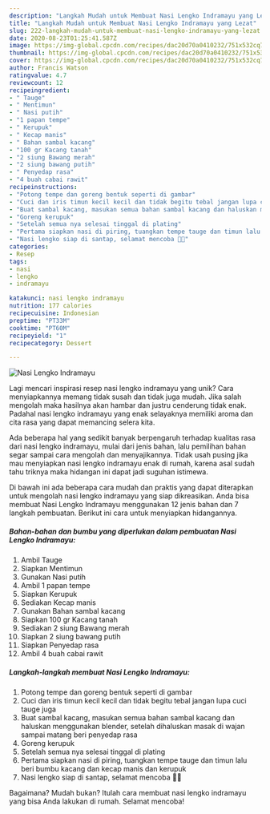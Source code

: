 ```yaml
---
description: "Langkah Mudah untuk Membuat Nasi Lengko Indramayu yang Lezat"
title: "Langkah Mudah untuk Membuat Nasi Lengko Indramayu yang Lezat"
slug: 222-langkah-mudah-untuk-membuat-nasi-lengko-indramayu-yang-lezat
date: 2020-08-23T01:25:41.587Z
image: https://img-global.cpcdn.com/recipes/dac20d70a0410232/751x532cq70/nasi-lengko-indramayu-foto-resep-utama.jpg
thumbnail: https://img-global.cpcdn.com/recipes/dac20d70a0410232/751x532cq70/nasi-lengko-indramayu-foto-resep-utama.jpg
cover: https://img-global.cpcdn.com/recipes/dac20d70a0410232/751x532cq70/nasi-lengko-indramayu-foto-resep-utama.jpg
author: Francis Watson
ratingvalue: 4.7
reviewcount: 12
recipeingredient:
- " Tauge"
- " Mentimun"
- " Nasi putih"
- "1 papan tempe"
- " Kerupuk"
- " Kecap manis"
- " Bahan sambal kacang"
- "100 gr Kacang tanah"
- "2 siung Bawang merah"
- "2 siung bawang putih"
- " Penyedap rasa"
- "4 buah cabai rawit"
recipeinstructions:
- "Potong tempe dan goreng bentuk seperti di gambar"
- "Cuci dan iris timun kecil kecil dan tidak begitu tebal jangan lupa cuci tauge juga"
- "Buat sambal kacang, masukan semua bahan sambal kacang dan haluskan menggunakan blender, setelah dihaluskan masak di wajan sampai matang beri penyedap rasa"
- "Goreng kerupuk"
- "Setelah semua nya selesai tinggal di plating"
- "Pertama siapkan nasi di piring, tuangkan tempe tauge dan timun lalu beri bumbu kacang dan kecap manis dan kerupuk"
- "Nasi lengko siap di santap, selamat mencoba 👍🏻"
categories:
- Resep
tags:
- nasi
- lengko
- indramayu

katakunci: nasi lengko indramayu 
nutrition: 177 calories
recipecuisine: Indonesian
preptime: "PT33M"
cooktime: "PT60M"
recipeyield: "1"
recipecategory: Dessert

---
```



![Nasi Lengko Indramayu](https://img-global.cpcdn.com/recipes/dac20d70a0410232/751x532cq70/nasi-lengko-indramayu-foto-resep-utama.jpg)

Lagi mencari inspirasi resep nasi lengko indramayu yang unik? Cara menyiapkannya memang tidak susah dan tidak juga mudah. Jika salah mengolah maka hasilnya akan hambar dan justru cenderung tidak enak. Padahal nasi lengko indramayu yang enak selayaknya memiliki aroma dan cita rasa yang dapat memancing selera kita.



Ada beberapa hal yang sedikit banyak berpengaruh terhadap kualitas rasa dari nasi lengko indramayu, mulai dari jenis bahan, lalu pemilihan bahan segar sampai cara mengolah dan menyajikannya. Tidak usah pusing jika mau menyiapkan nasi lengko indramayu enak di rumah, karena asal sudah tahu triknya maka hidangan ini dapat jadi suguhan istimewa.


Di bawah ini ada beberapa cara mudah dan praktis yang dapat diterapkan untuk mengolah nasi lengko indramayu yang siap dikreasikan. Anda bisa membuat Nasi Lengko Indramayu menggunakan 12 jenis bahan dan 7 langkah pembuatan. Berikut ini cara untuk menyiapkan hidangannya.

<!--inarticleads1-->

##### Bahan-bahan dan bumbu yang diperlukan dalam pembuatan Nasi Lengko Indramayu:

1. Ambil  Tauge
1. Siapkan  Mentimun
1. Gunakan  Nasi putih
1. Ambil 1 papan tempe
1. Siapkan  Kerupuk
1. Sediakan  Kecap manis
1. Gunakan  Bahan sambal kacang
1. Siapkan 100 gr Kacang tanah
1. Sediakan 2 siung Bawang merah
1. Siapkan 2 siung bawang putih
1. Siapkan  Penyedap rasa
1. Ambil 4 buah cabai rawit




<!--inarticleads2-->

##### Langkah-langkah membuat Nasi Lengko Indramayu:

1. Potong tempe dan goreng bentuk seperti di gambar
1. Cuci dan iris timun kecil kecil dan tidak begitu tebal jangan lupa cuci tauge juga
1. Buat sambal kacang, masukan semua bahan sambal kacang dan haluskan menggunakan blender, setelah dihaluskan masak di wajan sampai matang beri penyedap rasa
1. Goreng kerupuk
1. Setelah semua nya selesai tinggal di plating
1. Pertama siapkan nasi di piring, tuangkan tempe tauge dan timun lalu beri bumbu kacang dan kecap manis dan kerupuk
1. Nasi lengko siap di santap, selamat mencoba 👍🏻




Bagaimana? Mudah bukan? Itulah cara membuat nasi lengko indramayu yang bisa Anda lakukan di rumah. Selamat mencoba!
